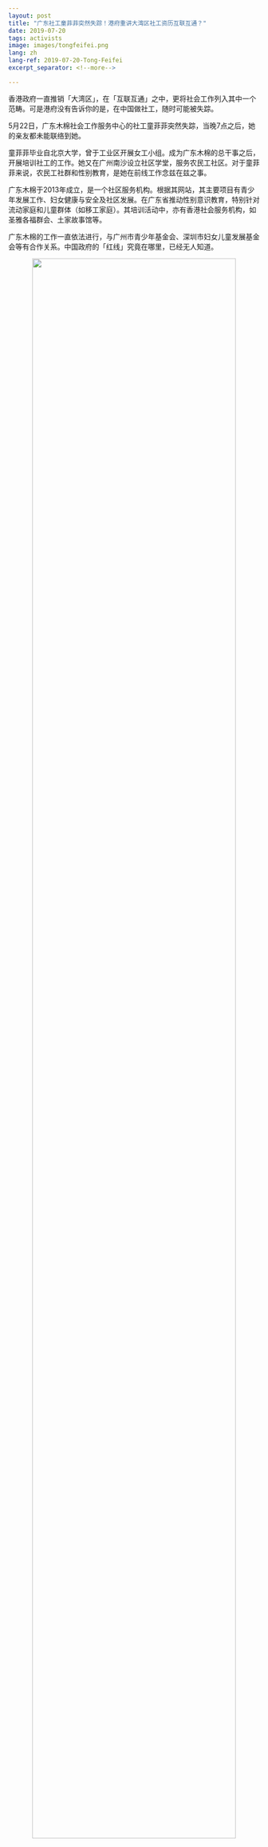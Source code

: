 ```yaml
---
layout: post
title: "广东社工童菲菲突然失踪！港府重讲大湾区社工资历互联互通？"
date: 2019-07-20
tags: activists
image: images/tongfeifei.png
lang: zh
lang-ref: 2019-07-20-Tong-Feifei
excerpt_separator: <!--more-->

---
```


香港政府一直推销「大湾区」，在「互联互通」之中，更将社会工作列入其中一个范畴。可是港府没有告诉你的是，在中国做社工，随时可能被失踪。

5月22日，广东木棉社会工作服务中心的社工童菲菲突然失踪，当晚7点之后，她的亲友都未能联络到她。

童菲菲毕业自北京大学，曾于工业区开展女工小组。成为广东木棉的总干事之后，开展培训社工的工作。她又在广州南沙设立社区学堂，服务农民工社区。对于童菲菲来说，农民工社群和性别教育，是她在前线工作念兹在兹之事。

广东木棉于2013年成立，是一个社区服务机构。根据其网站，其主要项目有青少年发展工作、妇女健康与安全及社区发展。在广东省推动性别意识教育，特别针对流动家庭和儿童群体（如移工家庭）。其培训活动中，亦有香港社会服务机构，如圣雅各福群会、土家故事馆等。

广东木棉的工作一直依法进行，与广州市青少年基金会、深圳市妇女儿童发展基金会等有合作关系。中国政府的「红线」究竟在哪里，已经无人知道。

<div style="text-align:center"><img src="/images/tongfeifei-changtu.jpg" width="90%"/></div>
